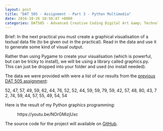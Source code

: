 ```yaml
---
layout: post
title: "DAT 505 - Assignment - Part 3 - Python Multimedia"
date: 2016-10-26 10:50:47 +0000
categories: DAT505 - Advanced Creative Coding Digital Art &amp; Technology
---
```


<!-- wp:paragraph {"className":"brief"} -->
<p class="brief">Brief: In the next practical you must create a graphical visualisation of a textual data file (to be given out in the practical). Read in the data and use it to generate some kind of visual output.</p>
<!-- /wp:paragraph -->

<!-- wp:paragraph -->
<p>Rather than using Pygame to create your visualisation&nbsp;(which is powerful, but can be tricky to install), we will be using a library called graphics.py. This can just be dropped into your folder and used (no install needed).</p>
<!-- /wp:paragraph -->

<!-- wp:paragraph -->
<p>The data we were provided with were a list of our results from the <a href="https://www.circleseven.co.uk/dat-505-assignment-part-1-mobile-app-development/">previous DAT 505 assignment</a>:</p>
<!-- /wp:paragraph -->

<!-- wp:paragraph -->
<p>52,&nbsp;47,&nbsp;57,&nbsp;49,&nbsp;59,&nbsp;62,&nbsp;44,&nbsp;76,&nbsp;52,&nbsp;52,&nbsp;44,&nbsp;59,&nbsp;59,&nbsp;79,&nbsp;59,&nbsp;42,&nbsp;57,&nbsp;48,&nbsp;80,&nbsp;43,&nbsp;72,&nbsp;74,&nbsp;59,&nbsp;44,&nbsp;57,&nbsp;55,&nbsp;49,&nbsp;54,&nbsp;54</p>
<!-- /wp:paragraph -->

<!-- wp:paragraph -->
<p>Here is the result of my Python graphics programming:</p>
<!-- /wp:paragraph -->

<!-- wp:embed {"url":"https://youtu.be/NOrGMizjUxc","type":"video","providerNameSlug":"youtube","responsive":true,"className":"wp-embed-aspect-4-3 wp-has-aspect-ratio"} -->
<figure class="wp-block-embed is-type-video is-provider-youtube wp-block-embed-youtube wp-embed-aspect-4-3 wp-has-aspect-ratio"><div class="wp-block-embed__wrapper">
https://youtu.be/NOrGMizjUxc
</div></figure>
<!-- /wp:embed -->

<!-- wp:paragraph -->
<p>The source code for the project will available on <a href="https://github.com/mfrench71/DAT505/tree/master/Python%20Multimedia" target="_blank" rel="noreferrer noopener">GitHub</a>.</p>
<!-- /wp:paragraph -->